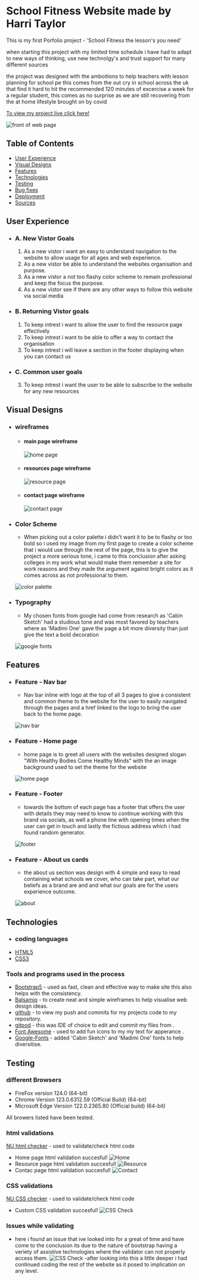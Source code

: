 # School Fitness Website made by Harri Taylor

This is my first Porfolio project - 'School Fitness the lesson's you need'

when starting this project with my limited time schedule i have had to adapt to new ways of thinking, use new technolgy's and trust support for many different sources 

the project was designed with the amboitions to help teachers with lesson planning for school pe this comes from the out cry in school across the uk that find it hard to hit the recommended 120 minutes of excercise a week for a regular student, this comes as no surprise as we are still recovering from the at home lifestyle brought on by covid

[To view my project live click here!]()

![front of web page](/documents/evidence/front-page.png)

## Table of Contents
* [User Experience](#user-experience)
* [Visual Designs](#visual-design)
* [Features](#features)
* [Technologies](#technologies)
* [Testing](#testing)
* [Bug fixes](#issues)
* [Deployment](#deployment)
* [Sources](#sources-used)

## User Experience

  - ### A. New Vistor Goals

     1. As a new vistor i want an easy to understand navigation to the website to allow usage for all ages and web experience.
     2. As a new vistor be able to understand the websites organisation and purpose.
     3. As a new vistor a not too flashy color scheme to remain professional and keep the focus the purpose.
     4. As a new vistor see if there are any other ways to follow this website via social media

  - ### B. Returning Vistor goals 
    
    1. To keep intrest i want to allow the user to find the resource page effectively
    2. To keep intrest i want to be able to offer a way to contact the organisation
    3. To keep intrest i will leave a section in the footer displaying when you can contact us

  - ### C. Common user goals 

    3. To keep intrest i want the user to be able to subscribe to the website for any new resources

## Visual Designs

- ### wireframes

  - #### main page wireframe

     ![home page](/documents/wireframes/home-wireframe.png)

  - #### resources page wireframe

    ![resource page](/documents/wireframes/resource-wireframe.png)

  - #### contact page wireframe

    ![contact page](/documents/wireframes/contact-wireframe.png)

- ### Color Scheme
   
   - When picking out a color palette i didn't want it to be to flashy or too bold so i used my image from my first page to create a color scheme that i would use through the rest of the page, this is to give the project a more serious tone, i came to this conclusion after asking colleges in my work what would make them remember a site for work reasons and they made the argument against bright colors as it comes across as not professional to them.


   ![color palette](/documents/evidence/color-palette.png)

- ### Typography
   
   - My chosen fonts from google had come from research as 'Cabin Sketch' had a studious tone and was most favored by teachers where as 'Madimi One' gave the page a bit more diversity than just give the text a bold decoration

   ![google fonts](/documents/evidence/google-fonts.png)


## Features

 - ### Feature - Nav bar
    - Nav bar inline with logo at the top of all 3 pages to give a consistent and common theme to the website for the user to easily navigated through the pages and a href linked to the logo to bring the user back to the home page.
    
    ![nav bar](/documents/evidence/nav-bar.png)

 - ### Feature - Home page
    - home page is to greet all users with the websites designed slogan "With Healthy Bodies Come Healthy Minds"
    with the an image background used to set the theme for the website 

    ![home page](/documents/evidence/home-page.png)

 - ### Feature - Footer
    - towards the bottom of each page has a footer that offers the user with details they may need to know to continue working with this brand via socials, as well a phone line with opening times when the user can get in touch 
    and lastly the fictious address which i had found random generator.

    ![footer](/documents/evidence/socials.png)

 - ### Feature - About us cards
    - the about us section was design with 4 simple and easy to read containing what schools we cover, who can take part, what our beliefs as a brand are and and what our goals are for the users experience outcome.

    ![about](/documents/evidence/about-us.png)


## Technologies
- ### coding languages
- [HTML5](https://en.wikipedia.org/wiki/HTML)
- [CSS3](https://en.wikipedia.org/wiki/CSS)

### Tools and programs used in the process
- [Bootstrap5](https://getbootstrap.com/) - used as fast, clean and effective way to make site this also helps with the consistency.
- [Balsamiq](https://balsamiq.com/) - to create neat and simple wireframes to help visualise web design ideas.
- [github](https://github.com/) - to view my push and commits for my projects code to my repository.
- [gitpod](https://www.gitpod.io/) - this was IDE of choice to edit and commit my files from .
- [Font Awesome](https://fontawesome.com/) - used to add fun icons to my my text for apperance .
- [Google-Fonts](https://fonts.google.com/) - added 'Cabin Sketch' and 'Madimi One' fonts to help diversitise.

## Testing 

### different Browsers
- FireFox version 124.0 (64-bit)
- Chrome Version 123.0.6312.59 (Official Build) (64-bit)
- Microsoft Edge Version 122.0.2365.80 (Official build) (64-bit)

All browers listed have been tested.

### html validations

[NU html checker](https://validator.w3.org/nu/) - used to validate/check html code
 - Home page html validation succesful!
![Home](/documents/validations/index-html-validated.png)
 - Resource page html validation succesful!
![Resource](/documents/validations/resource-html-validated.png)
 - Contac page html validation succesful!
![Contact](/documents/validations/contact-html-validated.png)

### CSS validations
[NU CSS checker](https://jigsaw.w3.org/css-validator/) - used to validate/check html code
 - Custom CSS validation succesful! 
 ![CSS Check](/documents/validations/ccs-validated.png)

### Issues while validating

-  here i found an issue that ive looked into for a great of time and have come to the conclusion its due to the nature of bootstrap having a veriety of assistive technologies where the validator can not properly access them. 
 ![CSS Check](/documents/validations/validating-issues.png)
 -after looking into this a little deeper i had continued coding the rest of the website as it posed to implication on any level.





    